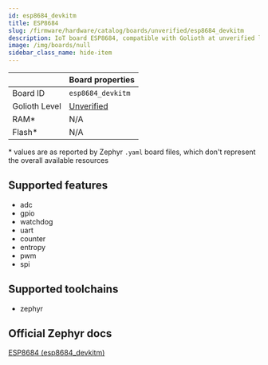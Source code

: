 ```yaml
---
id: esp8684_devkitm
title: ESP8684
slug: /firmware/hardware/catalog/boards/unverified/esp8684_devkitm
description: IoT board ESP8684, compatible with Golioth at unverified level.
image: /img/boards/null
sidebar_class_name: hide-item
---
```


[//]: # (This is an auto-generated file, do not edit! Changes to it will be lost upon re-generation)



|                | Board properties     |
| -------------  | -------------------- |
| Board ID       | `esp8684_devkitm` |
| Golioth Level  | [Unverified](/firmware/hardware#unverified-boards) |
| RAM*           | N/A |
| Flash*         | N/A |

\* values are as reported by Zephyr `.yaml` board files, which don't represent the overall available resources



## Supported features

* adc
* gpio
* watchdog
* uart
* counter
* entropy
* pwm
* spi

## Supported toolchains

* zephyr

## Official Zephyr docs

[ESP8684 (esp8684_devkitm)](https://docs.zephyrproject.org/latest/boards/espressif/esp8684_devkitm/doc/index.html)
